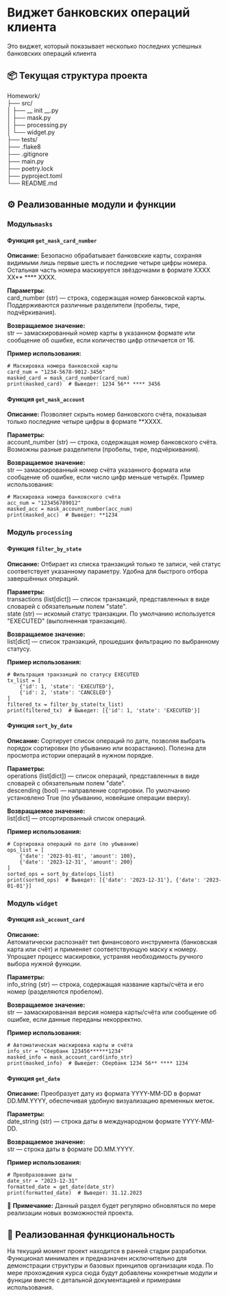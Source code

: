 
# Виджет банковских операций клиента

Это виджет, который показывает несколько последних успешных банковских операций клиента

## 📦 Текущая структура проекта

Homework/  
├── src/  
│   ├── __ init __.py   
│   ├── mask.py  
│   ├── processing.py  
│   └── widget.py  
├── tests/  
├── .flake8  
├── .gitignore  
├── main.py  
├── poetry.lock  
├── pyproject.toml  
└── README.md
## ⚙️ Реализованные модули и функции

### Модуль`masks`
  
#### Функция `get_mask_card_number`

**Описание:**
Безопасно обрабатывает банковские карты, сохраняя видимыми лишь первые шесть и последние четыре цифры номера. Остальная часть номера маскируется звёздочками в формате XXXX XX** **** XXXX.

**Параметры:**  
card_number (str) — строка, содержащая номер банковской карты. Поддерживаются различные разделители (пробелы, тире, подчёркивания).  

**Возвращаемое значение:**  
str — замаскированный номер карты в указанном формате или сообщение об ошибке, если количество цифр отличается от 16.  

**Пример использования:**

```
# Маскировка номера банковской карты
card_num = "1234-5678-9012-3456"
masked_card = mask_card_number(card_num)
print(masked_card)  # Выведет: 1234 56** **** 3456
```

#### Функция `get_mask_account`

**Описание:**
Позволяет скрыть номер банковского счёта, показывая только последние четыре цифры в формате **XXXX.

**Параметры:**  
account_number (str) — строка, содержащая номер банковского счёта. Возможны разные разделители (пробелы, тире, подчёркивания). 

**Возвращаемое значение:**  
str — замаскированный номер счёта указанного формата или сообщение об ошибке, если число цифр меньше четырёх.
Пример использования:

```
# Маскировка номера банковского счёта
acc_num = "123456789012"
masked_acc = mask_account_number(acc_num)
print(masked_acc)  # Выведет: **1234
```


### Модуль `processing`  

#### Функция `filter_by_state`

**Описание:**
Отбирает из списка транзакций только те записи, чей статус соответствует указанному параметру. Удобна для быстрого отбора завершённых операций.

**Параметры:**  
transactions (list[dict]) — список транзакций, представленных в виде словарей с обязательным полем "state".  
state (str) — искомый статус транзакции. По умолчанию используется "EXECUTED" (выполненная транзакция).  

**Возвращаемое значение:**  
list[dict] — список транзакций, прошедших фильтрацию по выбранному статусу.  

**Пример использования:**

```
# Фильтрация транзакций по статусу EXECUTED
tx_list = [
    {'id': 1, 'state': 'EXECUTED'},
    {'id': 2, 'state': 'CANCELED'}
]
filtered_tx = filter_by_state(tx_list)
print(filtered_tx)  # Выведет: [{'id': 1, 'state': 'EXECUTED'}]

```

#### Функция `sort_by_date`

**Описание:**
Сортирует список операций по дате, позволяя выбрать порядок сортировки (по убыванию или возрастанию). Полезна для просмотра истории операций в нужном порядке.

**Параметры:**  
operations (list[dict]) — список операций, представленных в виде словарей с обязательным полем "date".  
descending (bool) — направление сортировки. По умолчанию установлено True (по убыванию, новейшие операции вверху).  

**Возвращаемое значение:**  
list[dict] — отсортированный список операций.

**Пример использования:**  

```
# Сортировка операций по дате (по убыванию)
ops_list = [
    {'date': '2023-01-01', 'amount': 100},
    {'date': '2023-12-31', 'amount': 200}
]
sorted_ops = sort_by_date(ops_list)
print(sorted_ops)  # Выведет: [{'date': '2023-12-31'}, {'date': '2023-01-01'}]
```

### Модуль `widget`  

#### Функция `ask_account_card`

**Описание:**  
Автоматически распознаёт тип финансового инструмента (банковская карта или счёт) и применяет соответствующую маску к номеру. Упрощает процесс маскировки, устраняя необходимость ручного выбора нужной функции.

**Параметры:**  
info_string (str) — строка, содержащая название карты/счёта и его номер (разделяются пробелом).

**Возвращаемое значение:**  
str — замаскированная версия номера карты/счёта или сообщение об ошибке, если данные переданы некорректно.  

**Пример использования:**

```
# Автоматическая маскировка карты и счёта
info_str = "Сбербанк 123456******1234"
masked_info = mask_account_card(info_str)
print(masked_info)  # Выведет: Сбербанк 1234 56** **** 1234
```


#### Функция `get_date`

**Описание:**
Преобразует дату из формата YYYY-MM-DD в формат DD.MM.YYYY, обеспечивая удобную визуализацию временных меток.

**Параметры:**  
date_string (str) — строка даты в международном формате YYYY-MM-DD.

**Возвращаемое значение:**  
str — строка даты в формате DD.MM.YYYY.

**Пример использования:**

```
# Преобразование даты
date_str = "2023-12-31"
formatted_date = get_date(date_str)
print(formatted_date)  # Выведет: 31.12.2023
```

📝 **Примечание:** Данный раздел будет регулярно обновляться по мере реализации новых возможностей проекта.
## 🚧 Реализованная функциональность

На текущий момент проект находится в ранней стадии разработки. Функционал минимален и предназначен исключительно для демонстрации структуры и базовых принципов организации кода. По мере прохождения курса сюда будут добавлены конкретные модули и функции вместе с детальной документацией и примерами использования.